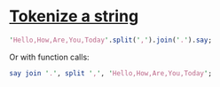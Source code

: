 [1]: http://rosettacode.org/wiki/Tokenize_a_string

# [Tokenize a string][1]

```perl
'Hello,How,Are,You,Today'.split(',').join('.').say;
```


Or with function calls:

```perl
say join '.', split ',', 'Hello,How,Are,You,Today';
```
